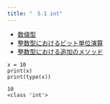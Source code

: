 ```yaml
---
title: "　5.1 int"
---
```


* [数値型](https://docs.python.org/ja/3/library/stdtypes.html#numeric-types-int-float-complex)
* [整数型におけるビット単位演算](https://docs.python.org/ja/3/library/stdtypes.html#bitwise-operations-on-integer-types)
* [整数型における追加のメソッド](https://docs.python.org/ja/3/library/stdtypes.html#additional-methods-on-integer-types)

```python:サンプルコード
x = 10
print(x)
print(type(x))
```

```text:実行結果
10
<class 'int'>
```